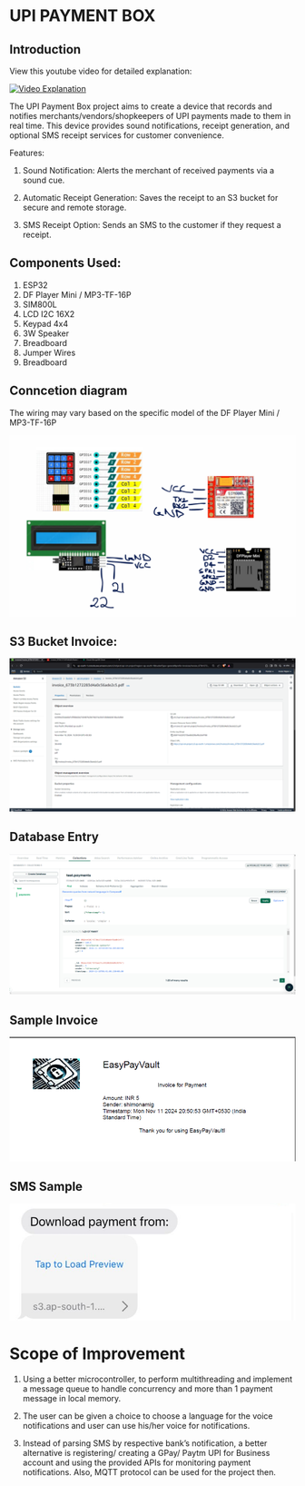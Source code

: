 # UPI PAYMENT BOX

## Introduction

View this youtube video for detailed explanation:

[![Video Explanation](https://img.youtube.com/vi/L38dmr5PvOQ/0.jpg)](https://www.youtube.com/watch?v=L38dmr5PvOQ)

The UPI Payment Box project aims to create a device that records and notifies merchants/vendors/shopkeepers of UPI payments made to them in real time. This device provides sound notifications, receipt generation, and optional SMS receipt services for customer convenience.

Features:

1) Sound Notification: Alerts the merchant of received payments via a sound cue.

2) Automatic Receipt Generation: Saves the receipt to an S3 bucket for secure and remote storage.

3) SMS Receipt Option: Sends an SMS to the customer if they request a receipt.

## Components Used:

1) ESP32
2) DF Player Mini / MP3-TF-16P
3) SIM800L
4) LCD I2C 16X2
5) Keypad 4x4
6) 3W Speaker
7) Breadboard
8) Jumper Wires
9) Breadboard

## Conncetion diagram

The wiring may vary based on the specific model of the DF Player Mini / MP3-TF-16P


![Connection Diagarm](connection_diagram.png)



## S3 Bucket Invoice:
![S3 Bucket](aws_s3.png)

## Database Entry
![Data Entry](mongodb_sample.png)


## Sample Invoice
![Sample Invoice](sample_invoice.png)

## SMS Sample
![SMS Sample](sms_sample.jpg)

# Scope of Improvement

1.	Using a better microcontroller, to perform multithreading and implement a message queue to handle concurrency and more than 1 payment message in local memory.

2.	The user can be given a choice to choose a language for the voice notifications and user can use his/her voice for notifications.

3.	Instead of parsing SMS by respective bank’s notification, a better alternative is registering/ creating a GPay/ Paytm UPI for Business account and using the provided APIs for monitoring payment notifications. Also, MQTT protocol can be used for the project then.
